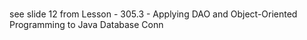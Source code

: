 # 
see slide 12 from Lesson - 305.3 - Applying DAO and  Object-Oriented Programming to Java Database Conn
